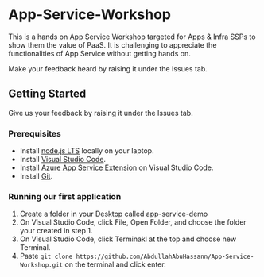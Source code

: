 # App-Service-Workshop

This is a hands on App Service Workshop targeted for Apps & Infra SSPs to show them the value of PaaS. It is challenging to appreciate the functionalities of App Service without getting hands on.

Make your feedback heard by raising it under the Issues tab. 

## Getting Started
Give us your feedback by raising it under the Issues tab. 

### Prerequisites

- Install [node.js LTS](https://nodejs.org/en/) locally on your laptop.
- Install [Visual Studio Code](https://code.visualstudio.com/download).
- Install [Azure App Service Extension](https://marketplace.visualstudio.com/items?itemName=ms-azuretools.vscode-azureappservice) on Visual Studio Code.
- Install [Git](https://git-scm.com/downloads).

### Running our first application
1. Create a folder in your Desktop called app-service-demo
2. On Visual Studio Code, click File, Open Folder, and choose the folder your created in step 1.
3. On Visual Studio Code, click Terminakl at the top and choose new Terminal.
4. Paste `git clone https://github.com/AbdullahAbuHassann/App-Service-Workshop.git` on the terminal and click enter.

